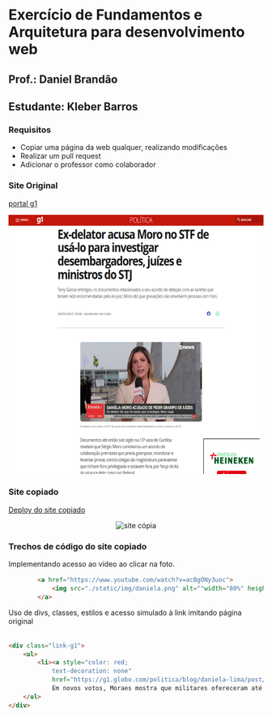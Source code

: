 # Exercício de Fundamentos e Arquitetura para desenvolvimento web

## Prof.: Daniel Brandão

## Estudante: Kleber Barros

### Requisitos

- Copiar uma página da web qualquer, realizando modificações
- Realizar um pull request
- Adicionar o professor como colaborador

### Site Original


[portal g1](https://g1.globo.com/politica/blog/daniela-lima/post/2023/09/28/ex-delator-acusa-moro-no-stf-de-usa-lo-para-investigar-desembargadores-juizes-e-ministros-do-stj.ghtml#:~:text=Os%20autos%20mostram%20que%2030,ele%20envolve%20pessoas%20com%20foro.)

<p align="center">
    <img src="./src/img/site-original.png" alt="site original" height=512px>
</p>



### Site copiado



[Deploy do site copiado](https://kleberbarros9.github.io/fundamentos-arquit-dev-espec/)

<p align="center">
    <img src="./src/img/site-copia-new.png" alt="site cópia" height=512px>
</p>



###  Trechos de código do site copiado


Implementando acesso ao vídeo ao clicar na foto.

```html
        <a href="https://www.youtube.com/watch?v=acBgONy3uoc">
            <img src="./static/img/daniela.png" alt=""width="80%" height="80%">    
        </a>
```


Uso de divs, classes, estilos e acesso simulado à link imitando página original

```html

<div class="link-g1">
    <ul>
        <li><a style="color: red; 
            text-decoration: none"
            href="https://g1.globo.com/politica/blog/daniela-lima/post/2023/09/26/em-novos-votos-moraes-mostra-que-militares-ofereceram-ate-estacionamento-para-radicais.ghtml">
            Em novos votos, Moraes mostra que militares ofereceram até estacionamento para radicais</a></li>
    </ul>
</div>
```


